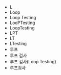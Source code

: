 ﻿- L
- Loop
- Loop Testing
- LooPTesting
- LoopTesting
- LPT
- LT
- LTesting
- 루프
- 루프 검사
- 루프 검사(Loop Testing)
- 루프검사

